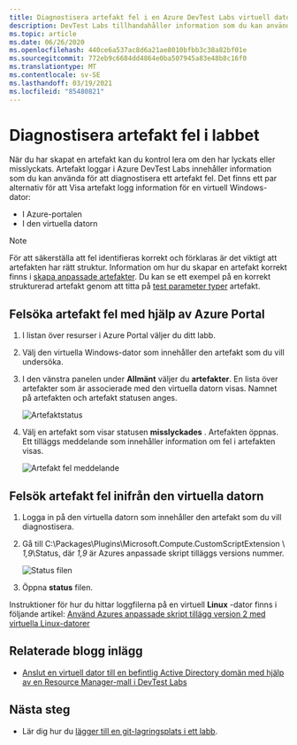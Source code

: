 ```yaml
---
title: Diagnostisera artefakt fel i en Azure DevTest Labs virtuell dator
description: DevTest Labs tillhandahåller information som du kan använda för att diagnostisera ett artefakt fel. Den här artikeln visar hur du felsöker artefakt fel.
ms.topic: article
ms.date: 06/26/2020
ms.openlocfilehash: 440ce6a537ac8d6a21ae8010bfbb3c38a82bf01e
ms.sourcegitcommit: 772eb9c6684dd4864e0ba507945a83e48b8c16f0
ms.translationtype: MT
ms.contentlocale: sv-SE
ms.lasthandoff: 03/19/2021
ms.locfileid: "85480821"
---
```

# <a name="diagnose-artifact-failures-in-the-lab"></a>Diagnostisera artefakt fel i labbet 
När du har skapat en artefakt kan du kontrol lera om den har lyckats eller misslyckats. Artefakt loggar i Azure DevTest Labs innehåller information som du kan använda för att diagnostisera ett artefakt fel. Det finns ett par alternativ för att Visa artefakt logg information för en virtuell Windows-dator:

* I Azure-portalen
* I den virtuella datorn

> [!NOTE]
> För att säkerställa att fel identifieras korrekt och förklaras är det viktigt att artefakten har rätt struktur. Information om hur du skapar en artefakt korrekt finns i [skapa anpassade artefakter](devtest-lab-artifact-author.md). Du kan se ett exempel på en korrekt strukturerad artefakt genom att titta på [test parameter typer](https://github.com/Azure/azure-devtestlab/tree/master/Artifacts/windows-test-paramtypes) artefakt.

## <a name="troubleshoot-artifact-failures-by-using-the-azure-portal"></a>Felsöka artefakt fel med hjälp av Azure Portal

1. I listan över resurser i Azure Portal väljer du ditt labb.
2. Välj den virtuella Windows-dator som innehåller den artefakt som du vill undersöka.
3. I den vänstra panelen under **Allmänt** väljer du **artefakter**. En lista över artefakter som är associerade med den virtuella datorn visas. Namnet på artefakten och artefakt statusen anges.

   ![Artefaktstatus](./media/devtest-lab-troubleshoot-artifact-failure/devtest-lab-artifacts-failure-new.png)

4. Välj en artefakt som visar statusen **misslyckades** . Artefakten öppnas. Ett tilläggs meddelande som innehåller information om fel i artefakten visas.

   ![Artefakt fel meddelande](./media/devtest-lab-troubleshoot-artifact-failure/devtest-lab-artifact-error.png)


## <a name="troubleshoot-artifact-failures-from-within-the-virtual-machine"></a>Felsök artefakt fel inifrån den virtuella datorn

1. Logga in på den virtuella datorn som innehåller den artefakt som du vill diagnostisera.
2. Gå till C:\Packages\Plugins\Microsoft.Compute.CustomScriptExtension \\ *1,9*\Status, där *1,9* är Azures anpassade skript tilläggs versions nummer.

   ![Status filen](./media/devtest-lab-troubleshoot-artifact-failure/devtest-lab-artifact-error-vm-status-new.png)

3. Öppna **status** filen.

Instruktioner för hur du hittar loggfilerna på en virtuell **Linux** -dator finns i följande artikel: [Använd Azures anpassade skript tillägg version 2 med virtuella Linux-datorer](../virtual-machines/extensions/custom-script-linux.md#troubleshooting)


## <a name="related-blog-posts"></a>Relaterade blogg inlägg
* [Anslut en virtuell dator till en befintlig Active Directory domän med hjälp av en Resource Manager-mall i DevTest Labs](https://www.visualstudiogeeks.com/blog/DevOps/Join-a-VM-to-existing-AD-domain-using-ARM-template-AzureDevTestLabs)

## <a name="next-steps"></a>Nästa steg
* Lär dig hur du [lägger till en git-lagringsplats i ett labb](devtest-lab-add-artifact-repo.md).

